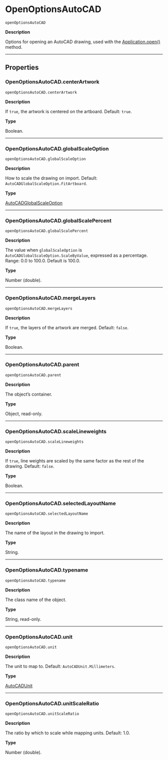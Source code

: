 # OpenOptionsAutoCAD

`openOptionsAutoCAD`

**Description**

Options for opening an AutoCAD drawing, used with the [Application.open()](Application.md#jsobjref-application-open) method.

---

## Properties

### OpenOptionsAutoCAD.centerArtwork

`openOptionsAutoCAD.centerArtwork`

**Description**

If `true`, the artwork is centered on the artboard. Default: `true`.

**Type**

Boolean.

---

### OpenOptionsAutoCAD.globalScaleOption

`openOptionsAutoCAD.globalScaleOption`

**Description**

How to scale the drawing on import. Default: `AutoCADGlobalScaleOption.FitArtboard`.

**Type**

[AutoCADGlobalScaleOption](scripting-constants.md#jsobjref-scripting-constants-autocadglobalscaleoption)

---

### OpenOptionsAutoCAD.globalScalePercent

`openOptionsAutoCAD.globalScalePercent`

**Description**

The value when `globalScaleOption` is `AutoCADGlobalScaleOption.ScaleByValue`, expressed as a percentage. Range: 0.0 to 100.0. Default is 100.0.

**Type**

Number (double).

---

### OpenOptionsAutoCAD.mergeLayers

`openOptionsAutoCAD.mergeLayers`

**Description**

If `true`, the layers of the artwork are merged. Default: `false`.

**Type**

Boolean.

---

### OpenOptionsAutoCAD.parent

`openOptionsAutoCAD.parent`

**Description**

The object’s container.

**Type**

Object, read-only.

---

### OpenOptionsAutoCAD.scaleLineweights

`openOptionsAutoCAD.scaleLineweights`

**Description**

If `true`, line weights are scaled by the same factor as the rest of the drawing. Default: `false`.

**Type**

Boolean.

---

### OpenOptionsAutoCAD.selectedLayoutName

`openOptionsAutoCAD.selectedLayoutName`

**Description**

The name of the layout in the drawing to import.

**Type**

String.

---

### OpenOptionsAutoCAD.typename

`openOptionsAutoCAD.typename`

**Description**

The class name of the object.

**Type**

String, read-only.

---

### OpenOptionsAutoCAD.unit

`openOptionsAutoCAD.unit`

**Description**

The unit to map to. Default: `AutoCADUnit.Millimeters`.

**Type**

[AutoCADUnit](scripting-constants.md#jsobjref-scripting-constants-autocadunit)

---

### OpenOptionsAutoCAD.unitScaleRatio

`openOptionsAutoCAD.unitScaleRatio`

**Description**

The ratio by which to scale while mapping units. Default: 1.0.

**Type**

Number (double).
